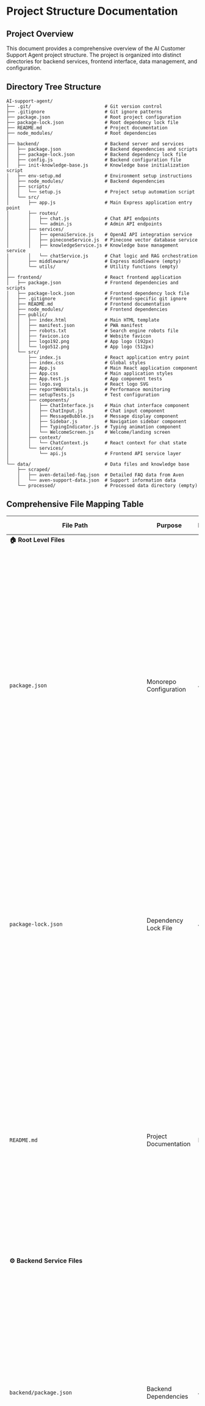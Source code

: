 # Project Structure Documentation

## Project Overview
This document provides a comprehensive overview of the AI Customer Support Agent project structure. The project is organized into distinct directories for backend services, frontend interface, data management, and configuration.

## Directory Tree Structure

```
AI-support-agent/
├── .git/                           # Git version control
├── .gitignore                      # Git ignore patterns
├── package.json                    # Root project configuration
├── package-lock.json               # Root dependency lock file
├── README.md                       # Project documentation
├── node_modules/                   # Root dependencies
│
├── backend/                        # Backend server and services
│   ├── package.json                # Backend dependencies and scripts
│   ├── package-lock.json           # Backend dependency lock file
│   ├── config.js                   # Backend configuration file
│   ├── init-knowledge-base.js      # Knowledge base initialization script
│   ├── env-setup.md                # Environment setup instructions
│   ├── node_modules/               # Backend dependencies
│   ├── scripts/
│   │   └── setup.js                # Project setup automation script
│   └── src/
│       ├── app.js                  # Main Express application entry point
│       ├── routes/
│       │   ├── chat.js             # Chat API endpoints
│       │   └── admin.js            # Admin API endpoints
│       ├── services/
│       │   ├── openaiService.js    # OpenAI API integration service
│       │   ├── pineconeService.js  # Pinecone vector database service
│       │   ├── knowledgeService.js # Knowledge base management service
│       │   └── chatService.js      # Chat logic and RAG orchestration
│       ├── middleware/             # Express middleware (empty)
│       └── utils/                  # Utility functions (empty)
│
├── frontend/                       # React frontend application
│   ├── package.json                # Frontend dependencies and scripts
│   ├── package-lock.json           # Frontend dependency lock file
│   ├── .gitignore                  # Frontend-specific git ignore
│   ├── README.md                   # Frontend documentation
│   ├── node_modules/               # Frontend dependencies
│   ├── public/
│   │   ├── index.html              # Main HTML template
│   │   ├── manifest.json           # PWA manifest
│   │   ├── robots.txt              # Search engine robots file
│   │   ├── favicon.ico             # Website favicon
│   │   ├── logo192.png             # App logo (192px)
│   │   └── logo512.png             # App logo (512px)
│   └── src/
│       ├── index.js                # React application entry point
│       ├── index.css               # Global styles
│       ├── App.js                  # Main React application component
│       ├── App.css                 # Main application styles
│       ├── App.test.js             # App component tests
│       ├── logo.svg                # React logo SVG
│       ├── reportWebVitals.js      # Performance monitoring
│       ├── setupTests.js           # Test configuration
│       ├── components/
│       │   ├── ChatInterface.js    # Main chat interface component
│       │   ├── ChatInput.js        # Chat input component
│       │   ├── MessageBubble.js    # Message display component
│       │   ├── Sidebar.js          # Navigation sidebar component
│       │   ├── TypingIndicator.js  # Typing animation component
│       │   └── WelcomeScreen.js    # Welcome/landing screen
│       ├── context/
│       │   └── ChatContext.js      # React context for chat state
│       └── services/
│           └── api.js              # Frontend API service layer
│
└── data/                           # Data files and knowledge base
    ├── scraped/
    │   ├── aven-detailed-faq.json  # Detailed FAQ data from Aven
    │   └── aven-support-data.json  # Support information data
    └── processed/                  # Processed data directory (empty)
```

## Comprehensive File Mapping Table

| File Path | Purpose | Language/Type | Detailed Description |
|-----------|---------|---------------|---------------------|
| **🏠 Root Level Files** |
| `package.json` | Monorepo Configuration | JSON | **Master package configuration file** that orchestrates the entire full-stack application. Contains scripts for concurrent development (`npm run dev` runs both frontend and backend simultaneously), dependency management across all modules, and production build commands. Includes metadata for the AI Support Agent project with keywords for npm discoverability (ai, customer-support, rag, pinecone, aven, chatbot). Manages shared dependencies like Pinecone client and Axios for cross-module usage. |
| `package-lock.json` | Dependency Lock File | JSON | **Critical security and consistency file** that locks exact versions of all dependencies and their sub-dependencies across the entire project tree. Prevents version drift between development environments and ensures reproducible builds. Contains over 23KB of dependency tree information for both root and nested package dependencies. Essential for production deployment consistency. |
| `README.md` | Project Documentation | Markdown | **Comprehensive 299-line documentation hub** covering complete project architecture, setup instructions, feature specifications, and technical requirements. Includes ASCII architecture diagrams, tech stack details, installation guides for OpenAI and Pinecone APIs, development workflow instructions, and future feature roadmap. Primary resource for developer onboarding and system understanding. |
| **⚙️ Backend Service Files** |
| `backend/package.json` | Backend Dependencies | JSON | **Backend-specific dependency management** with 47 lines of configuration including Express.js web framework, security middleware (helmet, CORS), rate limiting (express-rate-limit), AI integrations (OpenAI SDK), vector database client (Pinecone), UUID generation, and development tools (nodemon). Defines backend-specific scripts for development server, production start, and testing commands with specific Node.js version requirements. |
| `backend/config.js` | Environment Configuration | JavaScript | **Centralized configuration hub** managing all environment variables, API keys, and system settings. Handles OpenAI API key authentication, Pinecone database configuration (API key, environment, index name), server port settings, rate limiting parameters (15-minute windows, 100 requests max), CORS origins for frontend access, and future Vapi voice integration settings. Provides fallback values for development environments. |
| `backend/init-knowledge-base.js` | Database Initialization | JavaScript | **One-time setup script** for populating the Pinecone vector database with Aven's knowledge base. Orchestrates the complete data pipeline: reads JSON files from data directory, processes documents through knowledge service, generates embeddings using OpenAI, uploads vectors to Pinecone, and provides detailed console feedback on loading progress. Critical for initial system deployment and knowledge base updates. |
| `backend/env-setup.md` | Setup Instructions | Markdown | **Developer onboarding documentation** with 59 lines of step-by-step environment configuration. Covers API key acquisition from OpenAI and Pinecone, environment variable setup, database index creation, and troubleshooting common configuration issues. Includes security best practices for credential management and development vs production environment differences. |
| `backend/scripts/setup.js` | Automation Script | JavaScript | **200-line automated setup system** that streamlines project initialization. Validates Node.js version compatibility, creates configuration files from templates, installs all project dependencies (backend, frontend, root), initializes Pinecone database indexes, loads knowledge base data, and performs end-to-end system validation. Reduces setup time from hours to minutes for new developers. |
| `backend/src/app.js` | Express Server Core | JavaScript | **Main Express.js application** (67 lines) serving as the backbone of the AI support system. Implements comprehensive security middleware (Helmet for HTTP headers), rate limiting protection, CORS configuration for frontend access, request logging with Morgan, JSON body parsing with 10MB limits, health check endpoints, API route mounting, global error handling, and 404 management. Runs on configurable port with startup logging. |
| `backend/src/routes/chat.js` | Chat API Endpoints | JavaScript | **Primary chat functionality router** (107 lines) handling all user interactions. Provides POST endpoint for message processing with input validation and session management, GET endpoint for suggested questions, session retrieval for conversation history, and session deletion for privacy. Integrates with chat service for RAG pipeline orchestration and includes comprehensive error handling and response formatting. |
| `backend/src/routes/admin.js` | Admin API Routes | JavaScript | **Administrative interface** (138 lines) for knowledge base management and system control. Provides endpoints for loading new knowledge base content, retrieving system statistics, performing direct search queries for testing, clearing database content, and file processing utilities. Includes authentication middleware and validation for administrative operations. Essential for content management and system maintenance. |
| `backend/src/services/openaiService.js` | OpenAI Integration | JavaScript | **AI service layer** (186 lines) managing all OpenAI API interactions. Handles GPT-4 chat completions with temperature control and context management, text-embedding-3-large vector generation with 1024 dimensions for Pinecone compatibility, batch processing for multiple embeddings, retry logic for API failures, rate limiting compliance, and response formatting. Core component of the RAG system's generation capabilities. |
| `backend/src/services/pineconeService.js` | Vector Database Service | JavaScript | **Vector database operations** (169 lines) managing all Pinecone interactions. Provides vector insertion and updates with metadata attachment, semantic similarity search with configurable filters, batch processing for bulk operations, index statistics and health monitoring, vector cleanup utilities, and namespace management. Critical for the retrieval component of the RAG architecture. |
| `backend/src/services/knowledgeService.js` | Knowledge Processing | JavaScript | **Comprehensive knowledge management system** (397 lines) handling the complete document processing pipeline. Implements intelligent text chunking with overlap for context preservation, document processing with metadata extraction, bulk loading from JSON files, semantic search coordination, context generation for prompts, and document statistics tracking. Central orchestrator of the RAG system's knowledge base operations. |
| `backend/src/services/chatService.js` | RAG Orchestration | JavaScript | **Core chat intelligence** (229 lines) coordinating the complete RAG pipeline. Manages conversation sessions with in-memory storage, orchestrates context retrieval from Pinecone, constructs prompts with system messages and relevant context, calls OpenAI for response generation, handles conversation history, provides fallback responses when services are unavailable, and manages session cleanup and statistics. The brain of the AI support system. |
| **🎨 Frontend Application Files** |
| `frontend/package.json` | React Configuration | JSON | **Frontend dependency management** (49 lines) for the React-based chat interface. Includes React 18 with hooks, Material-UI component library for professional styling, Axios for API communication, React Router for navigation, UUID for session management, and testing utilities (Jest, React Testing Library). Defines build scripts for development server, production builds, and optimization. Supports modern browsers with ES6+ features. |
| `frontend/.gitignore` | Version Control Rules | Text | **Git exclusion patterns** (24 lines) specifically configured for React applications. Excludes build artifacts (build/, dist/), dependency directories (node_modules/), environment files (.env variants), IDE configurations, logs, and temporary files. Prevents sensitive configuration and large binary files from being committed to version control while maintaining clean repository structure. |
| `frontend/README.md` | Frontend Documentation | Markdown | **Create React App documentation** (71 lines) enhanced with project-specific setup instructions. Covers development server startup, build processes, testing procedures, deployment guidelines, and React-specific development practices. Includes custom modifications for the AI chat interface, Material-UI integration notes, and API connection configuration for the backend services. |
| `frontend/public/index.html` | HTML Template | HTML | **Single-page application foundation** (44 lines) serving as the mounting point for the React application. Includes responsive viewport meta tags, theme color configuration for Aven branding, Progressive Web App manifest links, favicon references, and accessibility features. Contains the root div element where the entire React component tree renders. Optimized for mobile and desktop viewing. |
| `frontend/public/manifest.json` | PWA Configuration | JSON | **Progressive Web App metadata** (26 lines) enabling mobile app-like functionality. Defines app name and branding for Aven support agent, icon specifications for various screen densities (192px, 512px), display mode settings, theme colors matching Aven's white/black branding, start URL configuration, and scope definitions. Allows users to install the chat interface as a native-like mobile app. |
| `frontend/public/robots.txt` | SEO Configuration | Text | **Search engine crawler instructions** (4 lines) controlling how search engines index the application. Currently allows all robots to access all content, appropriate for a customer support interface that should be discoverable. Can be modified to restrict certain paths or crawler behaviors based on business requirements and privacy considerations. |
| `frontend/public/favicon.ico` | Browser Icon | ICO | **Website identification icon** (3.8KB) displayed in browser tabs, bookmarks, and browser favorites. Multi-resolution ICO format supporting various display contexts from 16x16px to 64x64px. Provides visual brand recognition when users have multiple tabs open or save the application as a bookmark. Currently uses React default logo but should be updated with Aven branding. |
| `frontend/public/logo192.png` | PWA Icon | PNG | **Progressive Web App icon** (5.2KB) for medium-density displays and Android home screens. 192x192 pixel PNG format optimized for mobile devices when users install the chat interface as a web app. Part of the PWA icon set that provides consistent branding across different platforms and display densities. Should reflect Aven's visual identity. |
| `frontend/public/logo512.png` | PWA Icon | PNG | **High-resolution PWA icon** (9.4KB) for high-density displays and splash screens. 512x512 pixel PNG format used by iOS, Android, and desktop PWA installations. Provides crisp branding for users who install the support chat as a native-like application. Essential for professional appearance in app launchers and operating system integrations. |
| `frontend/src/index.js` | React Bootstrap | JavaScript | **Application entry point** (18 lines) initializing the React application using React 18's createRoot API. Imports global styles, wraps the App component in StrictMode for development warnings, mounts the application to the DOM, and configures performance monitoring with reportWebVitals. Foundation for the entire frontend application lifecycle and rendering pipeline. |
| `frontend/src/index.css` | Global Styles | CSS | **Application-wide styling** (14 lines) defining base typography and layout resets. Sets font family hierarchy prioritizing modern system fonts, removes default margins for consistent cross-browser appearance, and establishes baseline styles for code elements. Foundation for the custom Aven white/black theme implemented in component-level styles. |
| `frontend/src/App.js` | Main Component | JavaScript (JSX) | **Root React component** (135 lines) orchestrating the entire chat interface. Implements Aven-inspired Material-UI theme with white/black color palette, manages responsive sidebar behavior for mobile and desktop, provides ChatProvider context wrapper for global state, handles responsive design with breakpoint detection, and coordinates between ChatInterface and Sidebar components. Central hub for application layout and theming. |
| `frontend/src/App.css` | Component Styles | CSS | **Application-specific styling** (91 lines) implementing custom animations, scrollbar designs, and responsive behaviors. Defines slide-up animations for messages, webkit scrollbar customization for consistent appearance across browsers, mobile optimization breakpoints, and transition effects for smooth user interactions. Complements Material-UI theme with Aven-specific visual enhancements. |
| `frontend/src/App.test.js` | Application Tests | JavaScript | **Basic React testing** (9 lines) using Jest and React Testing Library. Verifies that the main App component renders without errors and provides foundation for expanding test coverage. Includes testing utilities setup and serves as template for additional component and integration tests. Important for maintaining code quality and preventing regressions. |
| `frontend/src/logo.svg` | React Logo | SVG | **Default React branding** (2.6KB vector graphic) used during development and as placeholder for custom branding. Scalable vector format suitable for various display sizes and resolutions. Should be replaced with Aven-specific logomark to maintain consistent brand identity throughout the application interface. |
| `frontend/src/reportWebVitals.js` | Performance Monitoring | JavaScript | **Web performance tracking** (14 lines) measuring Core Web Vitals metrics including First Contentful Paint, Largest Contentful Paint, First Input Delay, and Cumulative Layout Shift. Provides insights into user experience quality and application performance for optimization purposes. Can be configured to send metrics to analytics services. |
| `frontend/src/setupTests.js` | Test Configuration | JavaScript | **Jest testing framework setup** (6 lines) configuring React Testing Library for component testing. Extends Jest matchers with DOM-specific assertions, sets up testing utilities, and provides foundation for comprehensive test suites. Essential for maintaining code quality and ensuring component reliability across updates. |
| `frontend/src/components/ChatInterface.js` | Main Chat UI | JavaScript (JSX) | **Primary chat interface component** (234 lines) providing the core user experience. Manages message display with auto-scrolling, integrates typing indicators during AI responses, handles error states with retry functionality, implements smooth fade animations for message appearance, coordinates with ChatInput for message submission, and manages responsive design for mobile and desktop. Central component users interact with for AI conversations. |
| `frontend/src/components/ChatInput.js` | Message Input | JavaScript (JSX) | **User input component** (156 lines) handling message composition and submission. Features real-time character counting, Enter key submission with Shift+Enter for line breaks, input validation and sanitization, loading state management during message processing, Material-UI TextField integration with custom styling, and accessibility features for keyboard navigation. Critical for user interaction and message quality. |
| `frontend/src/components/MessageBubble.js` | Message Display | JavaScript (JSX) | **Individual message rendering** (290 lines) with sophisticated presentation features. Implements ChatGPT-style message bubbles with user/assistant differentiation, markdown rendering for rich text formatting, syntax highlighting for code blocks, copy-to-clipboard functionality, slide-up animations for message entrance, timestamp display, and avatar integration. Provides professional chat experience matching modern AI interfaces. |
| `frontend/src/components/Sidebar.js` | Navigation Panel | JavaScript (JSX) | **Responsive navigation sidebar** (250 lines) providing chat session management and application controls. Features chat history with session selection, new conversation creation, session renaming and deletion, settings and preferences access, responsive drawer behavior (temporary overlay on mobile, persistent on desktop), and smooth transition animations. Essential for multi-conversation management and user workflow. |
| `frontend/src/components/TypingIndicator.js` | Loading Animation | JavaScript (JSX) | **AI response animation** (128 lines) providing visual feedback during message processing. Implements animated bouncing dots with staggered timing, professional styling matching Aven theme, configurable minimum display duration (800ms) for smooth transitions, accessibility support for screen readers, and cleanup on component unmount. Enhances user experience by indicating system activity and response preparation. |
| `frontend/src/components/WelcomeScreen.js` | Landing Interface | JavaScript (JSX) | **Initial user experience** (206 lines) providing application introduction and onboarding. Features Aven branding and company information, interactive suggested question cards with hover effects, capability highlights and feature overview, getting started instructions and usage tips, fade-in animations for professional appearance, and responsive grid layout. Creates positive first impression and guides user engagement. |
| `frontend/src/context/ChatContext.js` | State Management | JavaScript (JSX) | **Global state orchestration** (266 lines) managing entire application state and actions. Implements React Context pattern with useReducer for complex state management, handles message history and session persistence, coordinates API calls through service layer, manages loading states and error handling, provides action creators for all UI interactions, and maintains conversation continuity across components. Foundation for application data flow and user experience consistency. |
| `frontend/src/services/api.js` | API Communication | JavaScript | **Frontend service layer** (140 lines) abstracting all backend communication. Implements Axios HTTP client with configurable timeouts and headers, provides request/response interceptors for error handling and logging, defines typed API methods for chat and admin operations, handles authentication and session management, implements retry logic for failed requests, and formats responses for frontend consumption. Critical bridge between UI and backend services. |
| **📊 Knowledge Base Data Files** |
| `data/scraped/aven-detailed-faq.json` | Core Knowledge Base | JSON | **Comprehensive Aven FAQ dataset** (102 lines, 8.7KB) containing structured question-answer pairs covering all aspects of Aven's financial products. Organized by categories including "About Aven Card", "Rates and Fees", "Application Process", and "Payments". Contains detailed explanations of HELOC functionality, variable rate mechanics, underwriting processes, payment calculations, and customer policies. Primary source for AI responses about Aven services and the foundation of the RAG system's knowledge retrieval. |
| `data/scraped/aven-support-data.json` | Support Policies | JSON | **Customer support operational data** (45 lines, 1.7KB) defining support channels, business hours, escalation procedures, and customer service policies. Includes contact information for various support methods (phone, email, chat), availability schedules, response time expectations, and issue resolution workflows. Essential for AI responses about customer service procedures and support availability. Ensures consistent information delivery matching actual Aven support practices. |

## Directory Purposes

### `/backend`
Contains the Node.js/Express server that handles:
- API endpoints for chat functionality
- RAG (Retrieval-Augmented Generation) system
- Integration with OpenAI GPT-4 and Pinecone vector database
- Knowledge base management and embedding processing

### `/frontend` 
Contains the React application providing:
- Modern chat interface with Material-UI components
- Real-time messaging with typing indicators
- Responsive design with Aven branding
- Chat history and session management

### `/data`
Contains knowledge base data:
- Raw scraped data from Aven sources
- Processed data ready for vector embedding
- FAQ and support information in JSON format

### Root Level
Project configuration and documentation:
- Package management for the entire monorepo
- Project documentation and setup instructions
- Git configuration and version control 